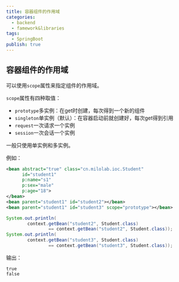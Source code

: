 ```yaml
---
title: 容器组件的作用域
categories:
  - backend
  - famework&libraries
tags:
  - SpringBoot
publish: true
---
```


## 容器组件的作用域

可以使用`scope`属性来指定组件的作用域。

`scope`属性有四种取值：

- `prototype`多实例：在get时创建，每次得到一个新的组件
- `singleton`单实例（默认）：在容器启动前就创建好，每次get得到引用
- `request`一次请求一个实例
- `session`一次会话一个实例

一般只使用单实例和多实例。

例如：

```xml
<bean abstract="true" class="cn.milolab.ioc.Student"
      id="student1"
      p:name="s1"
      p:sex="male"
      p:age="18">
</bean>
<bean parent="student1" id="student2"></bean>
<bean parent="student1" id="student3" scope="prototype"></bean>
```

```java
System.out.println(
        context.getBean("student2", Student.class)
                == context.getBean("student2", Student.class));
System.out.println(
        context.getBean("student3", Student.class)
                == context.getBean("student3", Student.class));
```

输出：

```
true
false
```



